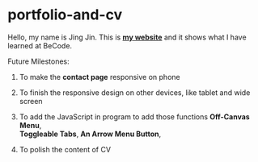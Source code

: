 
# portfolio-and-cv
Hello, my name is Jing Jin. This is [**my website**](https://jing-chu.github.io/portfolio-and-cv/) and it shows what I have learned at BeCode.


Future Milestones: 

1. To make the **contact page** responsive on phone

2. To finish the responsive design on other devices, like tablet and wide screen

3. To add the JavaScript in program to add those functions
 **Off-Canvas Menu**,  
 **Toggleable Tabs**, 
 **An Arrow Menu Button**, 

4. To polish the content of CV





